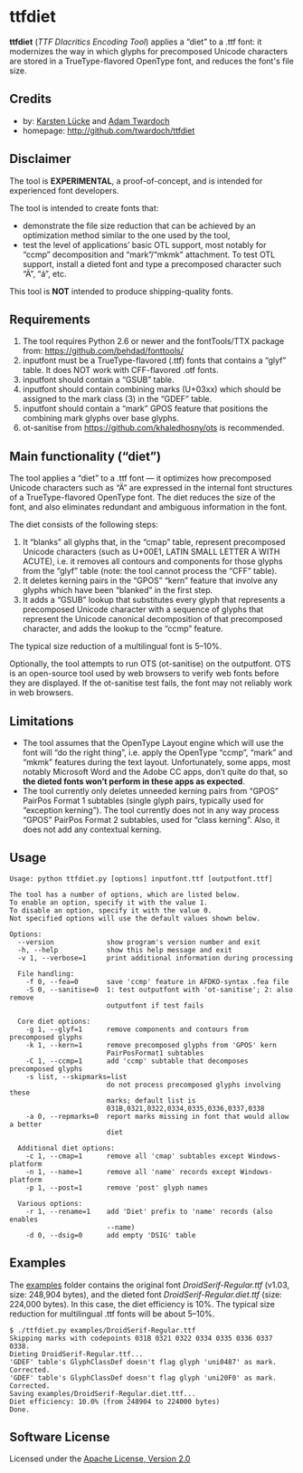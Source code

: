 ttfdiet
=======
**ttfdiet** (*TTF DIacritics Encoding Tool*) applies a “diet” to a .ttf font: it modernizes
the way in which glyphs for precomposed Unicode characters are stored in
a TrueType-flavored OpenType font, and reduces the font's file size. 

Credits
-------
* by: [Karsten Lücke](./AUTHORS) and [Adam Twardoch](./AUTHORS) 
* homepage: http://github.com/twardoch/ttfdiet

Disclaimer
----------
The tool is **EXPERIMENTAL**, a proof-of-concept, and is intended for experienced 
font developers.

The tool is intended to create fonts that:

* demonstrate the file size reduction that can be achieved by
  an optimization method similar to the one used by the tool,
* test the level of applications’ basic OTL support, most notably for
  “ccmp” decomposition and “mark”/“mkmk” attachment. To test OTL support,
  install a dieted font and type a precomposed character such “Ä”, “á”, etc.

This tool is **NOT** intended to produce shipping-quality fonts.

Requirements
------------
1. The tool requires Python 2.6 or newer and the fontTools/TTX package from:
   https://github.com/behdad/fonttools/
2. inputfont must be a TrueType-flavored (.ttf) fonts that contains
   a “glyf” table. It does NOT work with CFF-flavored .otf fonts.
3. inputfont should contain a “GSUB” table.
4. inputfont should contain combining marks (U+03xx) which should be assigned
   to the mark class (3) in the “GDEF” table.
5. inputfont should contain a “mark” GPOS feature that positions the combining
   mark glyphs over base glyphs.
6. ot-sanitise from https://github.com/khaledhosny/ots is recommended.

Main functionality (“diet”)
---------------------------
The tool applies a “diet” to a .ttf font — it optimizes how precomposed 
Unicode characters such as “Ä” are expressed in the internal font structures
of a TrueType-flavored OpenType font. The diet reduces the size of the font, 
and also eliminates redundant and ambiguous information in the font. 

The diet consists of the following steps:

1. It “blanks” all glyphs that, in the “cmap” table, represent precomposed
   Unicode characters (such as U+00E1, LATIN SMALL LETTER A WITH ACUTE),
   i.e. it removes all contours and components for those glyphs from the
   “glyf” table (note: the tool cannot process the “CFF” table).
3. It deletes kerning pairs in the “GPOS” “kern” feature that involve 
   any glyphs which have been “blanked” in the first step. 
3. It adds a “GSUB” lookup that substitutes every glyph that represents
   a precomposed Unicode character with a sequence of glyphs that represent
   the Unicode canonical decomposition of that precomposed character,
   and adds the lookup to the “ccmp” feature.

The typical size reduction of a multilingual font is 5–10%.

Optionally, the tool attempts to run OTS (ot-sanitise) on the outputfont. 
OTS is an open-source tool used by web browsers to verify web fonts before 
they are displayed. If the ot-sanitise test fails, the font may not reliably 
work in web browsers.

Limitations
-----------
* The tool assumes that the OpenType Layout engine which will use the font will 
  “do the right thing”, i.e. apply the OpenType “ccmp”, “mark” and “mkmk” features 
  during the text layout. Unfortunately, some apps, most notably Microsoft Word 
  and the Adobe CC apps, don’t quite do that, so **the dieted fonts won’t perform 
  in these apps as expected**. 
* The tool currently only deletes unneeded kerning pairs from “GPOS” PairPos 
  Format 1 subtables (single glyph pairs, typically used for “exception kerning”). 
  The tool currently does not in any way process “GPOS” PairPos Format 2 subtables, 
  used for “class kerning”. Also, it does not add any contextual kerning. 

Usage
-----
```
Usage: python ttfdiet.py [options] inputfont.ttf [outputfont.ttf]

The tool has a number of options, which are listed below.
To enable an option, specify it with the value 1.
To disable an option, specify it with the value 0.
Not specified options will use the default values shown below.

Options:
  --version             show program's version number and exit
  -h, --help            show this help message and exit
  -v 1, --verbose=1     print additional information during processing

  File handling:
    -f 0, --fea=0       save 'ccmp' feature in AFDKO-syntax .fea file
    -S 0, --sanitise=0  1: test outputfont with 'ot-sanitise'; 2: also remove
                        outputfont if test fails

  Core diet options:
    -g 1, --glyf=1      remove components and contours from precomposed glyphs
    -k 1, --kern=1      remove precomposed glyphs from 'GPOS' kern
                        PairPosFormat1 subtables
    -C 1, --ccmp=1      add 'ccmp' subtable that decomposes precomposed glyphs
    -s list, --skipmarks=list
                        do not process precomposed glyphs involving these
                        marks; default list is
                        031B,0321,0322,0334,0335,0336,0337,0338
    -a 0, --repmarks=0  report marks missing in font that would allow a better
                        diet

  Additional diet options:
    -c 1, --cmap=1      remove all 'cmap' subtables except Windows-platform
    -n 1, --name=1      remove all 'name' records except Windows-platform
    -p 1, --post=1      remove 'post' glyph names

  Various options:
    -r 1, --rename=1    add 'Diet' prefix to 'name' records (also enables
                        --name)
    -d 0, --dsig=0      add empty 'DSIG' table

```
Examples
--------

The [examples](./examples/) folder contains the original font *DroidSerif-Regular.ttf* (v1.03, size: 248,904 bytes), and the dieted font *DroidSerif-Regular.diet.ttf* (size: 224,000 bytes). In this case, the diet efficiency is 10%. The typical size reduction for multilingual .ttf fonts will be about 5–10%. 

```
$ ./ttfdiet.py examples/DroidSerif-Regular.ttf
Skipping marks with codepoints 031B 0321 0322 0334 0335 0336 0337 0338.
Dieting DroidSerif-Regular.ttf...
'GDEF' table's GlyphClassDef doesn't flag glyph 'uni0487' as mark. Corrected.
'GDEF' table's GlyphClassDef doesn't flag glyph 'uni20F0' as mark. Corrected.
Saving examples/DroidSerif-Regular.diet.ttf...
Diet efficiency: 10.0% (from 248904 to 224000 bytes)
Done.
```
Software License
----------------
Licensed under the [Apache License, Version 2.0](http://www.apache.org/licenses/LICENSE-2.0)
